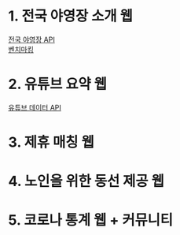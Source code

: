 # 1. 전국 야영장 소개 웹
[전국 야영장 API](https://www.data.go.kr/data/15021139/openapi.do)  
[벤치마킹](https://www.culture.go.kr/data/application/applicationView.do?seq=453&gubun=A)  

# 2. 유튜브 요약 웹
[유튜브 데이터 API](https://developers.google.cn/youtube/v3/getting-started?hl=ko)

# 3. 제휴 매칭 웹

# 4. 노인을 위한 동선 제공 웹

# 5. 코로나 통계 웹 + 커뮤니티

